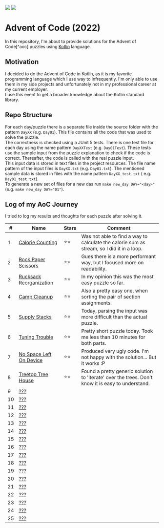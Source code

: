 ![](https://img.shields.io/static/v1?label=%F0%9F%93%85%20Completed%20Days&message=8&color=blue&style=flat-square)
![](https://img.shields.io/static/v1?label=%E2%AD%90%20Gained%20Stars&message=16&color=yellow&style=flat-square)

# Advent of Code (2022)

In this repository, I'm about to provide solutions for the Advent of Code[^aoc] puzzles using [Kotlin][kotlin] language.

## Motivation

I decided to do the Advent of Code in Kotlin, as it is my favorite programming language which I use way to infrequently.
I'm only
able to use them in my side projects and unfortunately not in my professional career at my current employer.  
I use this event to get a broader knowledge about the Kotlin standard library.

## Repo Structure

For each day/puzzle there is a separate file inside the source folder with the pattern `DayXX` (e.g. `Day01`). This file
contains
all the code that was used to solve the puzzle.  
The correctness is checked using a JUnit 5 tests. There is one test file for each day using the name
pattern `DayXXTest` (e.g.
`Day01Test`). These tests use the sample input from the puzzle explanation to check if the code is correct. Thereafter,
the
code is called with the real puzzle input.  
This input data is stored in text files in the project resources. The file name pattern of the input files
is `DayXX.txt`
(e.g. `Day01.txt`). The mentioned sample data is stored in files with the name pattern `DayXX_test.txt` (
e.g. `Day01_test.txt`).  
To generate a new set of files for a new das run `make new_day DAY="<day>"` (e.g. `make new_day DAY="01"`).

## Log of my AoC Journey

I tried to log my results and thoughts for each puzzle after solving it.

| #   | Name                         | Stars | Comment                                                                                           |
| --- |------------------------------|-------|---------------------------------------------------------------------------------------------------|
| 1   | [Calorie Counting][1]        | ⭐⭐    | Was not able to find a way to calculate the calorie sum as stream, so I did it in a loop.         |
| 2   | [Rock Paper Scissors][2]     | ⭐⭐    | Gues there is a more performant way, but I focused more on readability.                           |
| 3   | [Rucksack Reorganization][3] | ⭐⭐    | In my opinion this was the most easy puzzle so far.                                               |
| 4   | [Camp Cleanup][4]            | ⭐⭐    | Also a pretty easy one, when sorting the pair of section assignments.                             |
| 5   | [Supply Stacks][5]           | ⭐⭐    | Today, parsing the input was more difficult than the actual puzzle.                               |
| 6   | [Tuning Trouble][6]          | ⭐⭐    | Pretty short puzzle today. Took me less than 10 minutes for both parts.                           |
| 7   | [No Space Left On Device][7] | ⭐⭐    | Produced very ugly code. I'm not happy with the solution... But it works :P                       |
| 8   | [Treetop Tree House][8]      | ⭐⭐    | Found a pretty generic solution to 'iterate' over the trees. Don't know it is easy to understand. |
| 9   | [???][9]                     |       |                                                                                                   |
| 10  | [???][10]                    |       |                                                                                                   |
| 11  | [???][11]                    |       |                                                                                                   |
| 12  | [???][12]                    |       |                                                                                                   |
| 13  | [???][13]                    |       |                                                                                                   |
| 14  | [???][14]                    |       |                                                                                                   |
| 15  | [???][15]                    |       |                                                                                                   |
| 16  | [???][16]                    |       |                                                                                                   |
| 17  | [???][17]                    |       |                                                                                                   |
| 18  | [???][18]                    |       |                                                                                                   |
| 19  | [???][19]                    |       |                                                                                                   |
| 20  | [???][20]                    |       |                                                                                                   |
| 21  | [???][21]                    |       |                                                                                                   |
| 22  | [???][22]                    |       |                                                                                                   |
| 23  | [???][23]                    |       |                                                                                                   |
| 24  | [???][24]                    |       |                                                                                                   |
| 25  | [???][24]                    |       |                                                                                                   |

[aoc]: https://adventofcode.com
[kotlin]: https://kotlinlang.org

[1]: https://adventofcode.com/2022/day/1
[2]: https://adventofcode.com/2022/day/2
[3]: https://adventofcode.com/2022/day/3
[4]: https://adventofcode.com/2022/day/4
[5]: https://adventofcode.com/2022/day/5
[6]: https://adventofcode.com/2022/day/6
[7]: https://adventofcode.com/2022/day/7
[8]: https://adventofcode.com/2022/day/8
[9]: https://adventofcode.com/2022/day/9
[10]: https://adventofcode.com/2022/day/10
[11]: https://adventofcode.com/2022/day/11
[12]: https://adventofcode.com/2022/day/12
[13]: https://adventofcode.com/2022/day/13
[14]: https://adventofcode.com/2022/day/14
[15]: https://adventofcode.com/2022/day/15
[16]: https://adventofcode.com/2022/day/16
[17]: https://adventofcode.com/2022/day/17
[18]: https://adventofcode.com/2022/day/18
[19]: https://adventofcode.com/2022/day/19
[20]: https://adventofcode.com/2022/day/20
[21]: https://adventofcode.com/2022/day/21
[22]: https://adventofcode.com/2022/day/22
[23]: https://adventofcode.com/2022/day/23
[24]: https://adventofcode.com/2022/day/24
[25]: https://adventofcode.com/2022/day/25
